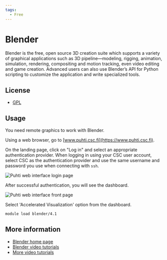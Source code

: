 ```yaml
---
tags:
  - Free
---
```


# Blender

Blender is the free, open source 3D creation suite which supports a variety of graphical applications such as 3D pipeline—modeling, rigging, animation, simulation, rendering, compositing and motion tracking, even video editing and game creation. 
Advanced users can also use Blender’s API for Python scripting to customize the application and write specialized tools. 

## License

* [GPL](https://download.blender.org/release/GPL3-license.txt)

## Usage

You need remote graphics to work with Blender. 

Using a web browser, go to [www.puhti.csc.fi](https://www.puhti.csc.fi). 

On the landing page, click on "Log in" and select an appropriate authentication provider. When logging in using your CSC user account, select CSC as the authentication provider and use the same username and password you use when connecting with `ssh`.
&nbsp;

![Puhti web interface login page](../../img/ood_login.png)

After successful authentication, you will see the dashboard.
&nbsp;

![Puhti web interface front page](../../img/ood_main.png)

Select 'Accelerated Visualization' option from the dashboard.
```bash
module load blender/4.1
```

## More information

* [Blender home page](https://www.blender.org/)
* [Blender video tutorials](https://www.youtube.com/playlist?list=PL3GeP3YLZn5hNd8eLSC64RX3Cr2I9xu8o)
* [More video tutorials](https://www.blenderguru.com/)
